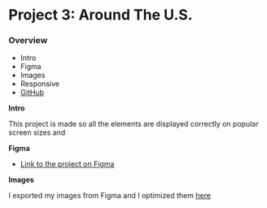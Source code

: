 # Project 3: Around The U.S.

### Overview

- Intro
- Figma
- Images
- Responsive
- [GitHub](https://c4ndl3.github.io/se_project_aroundtheus/)

**Intro**

This project is made so all the elements are displayed correctly on popular screen sizes and

**Figma**

- [Link to the project on Figma](https://www.figma.com/file/ii4xxsJ0ghevUOcssTlHZv/Sprint-3%3A-Around-the-US?node-id=0%3A1)

**Images**

I exported my images from Figma and I optimized them [here](https://tinypng.com/)
